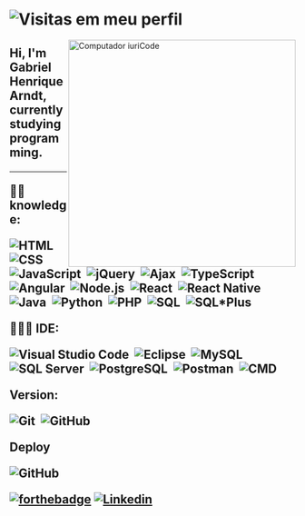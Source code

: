 # ![Visitas em meu perfil](https://komarev.com/ghpvc/?username=Gabrielarndt&color=ff00ff&label=Welcome+to+my+profile+you+are+visitor+nº:)
<img src="https://raw.githubusercontent.com/MicaelliMedeiros/micaellimedeiros/master/image/computer-illustration.png" min-width="400px" max-width="400px" width="400px" align="right" alt="Computador iuriCode">

<h2 align="left"> 
  Hi, I'm Gabriel Henrique Arndt, currently studying programming.
</p>

---

<p align="left">
  ✍🏾 knowledge:
  
![HTML](https://img.shields.io/badge/-HTML-black?style=flat&logo=HTML5)&nbsp;
![CSS](https://img.shields.io/badge/-CSS-black?style=flat&logo=CSS3&logoColor=1572B6)&nbsp;
![JavaScript](https://img.shields.io/badge/-JavaScript-black?style=flat&logo=JavaScript)&nbsp;
![jQuery](https://img.shields.io/badge/-jQuery-black?style=flat&logo=jQuery&logoColor=0769AD)&nbsp;
![Ajax](https://img.shields.io/badge/-Ajax-black?style=flat&logo=Ajax)&nbsp;
![TypeScript](https://img.shields.io/badge/-TypeScript-black?style=flat&logo=TypeScript&logoColor=3178C6)&nbsp;
![Angular](https://img.shields.io/badge/-Angular-black?style=flat&logo=Angular&logoColor=DD0031)&nbsp;
![Node.js](https://img.shields.io/badge/-Node.js-black?style=flat&logo=node.js&logoColor=339933)&nbsp;
![React](https://img.shields.io/badge/-React-black?style=flat&logo=React&logoColor=61DAFB)&nbsp;
![React Native](https://img.shields.io/badge/-React%20Native-black?style=flat&logo=React&logoColor=61DAFB)&nbsp;
![Java](https://img.shields.io/badge/-Java-black?style=flat&logo=Java&logoColor=007396)&nbsp;
![Python](https://img.shields.io/badge/-Python-black?style=flat&logo=Python&logoColor=3776AB)&nbsp;
![PHP](https://img.shields.io/badge/-PHP-black?style=flat&logo=PHP)&nbsp;
![SQL](https://img.shields.io/badge/-SQL-black?style=flat&logo=SQL&logoColor=003B57)&nbsp;
![SQL*Plus](https://img.shields.io/badge/-SQL*Plus-black?style=flat&logo=Oracle)&nbsp;
</p>

<p align="left">
  👩🏾‍💻 IDE: 
  

![Visual Studio Code](https://img.shields.io/badge/-Visual%20Studio%20Code-black?style=flat&logo=visual-studio-code&logoColor=007ACC)&nbsp;
![Eclipse](https://img.shields.io/badge/-Eclipse-black?style=flat&logo=Eclipse&logoColor=2C2255)&nbsp;
![MySQL](https://img.shields.io/badge/-MySQL-black?style=flat&logo=mysql&logoColor=4479A1)&nbsp;
![SQL Server](https://img.shields.io/badge/-SQL%20Server-black?style=flat&logo=microsoft-sql-server&logoColor=CC2927)&nbsp;
![PostgreSQL](https://img.shields.io/badge/-PostgreSQL-black?style=flat&logo=postgresql&logoColor=336791)&nbsp;
![Postman](https://img.shields.io/badge/-Postman-black?style=flat&logo=postman)&nbsp;
![CMD](https://img.shields.io/badge/-CMD-black?style=flat&logo=windows&logoColor=0078D6)&nbsp;  
</p>

<p align="left"> 
  Version:

  
![Git](https://img.shields.io/badge/-Git-black?style=flat&logo=git)&nbsp;
![GitHub](https://img.shields.io/badge/-GitHub-black?style=flat&logo=github)&nbsp;
</p>

<p align="left"> 
  Deploy

  
![GitHub](https://img.shields.io/badge/-GitHub-black?style=flat&logo=github)&nbsp;
</p>

 [![forthebadge](https://forthebadge.com/images/badges/built-with-love.svg)](https://github.com/Gabrielarndt)
  [![Linkedin](https://img.shields.io/badge/-Linkedin-blue?style=flat&logo=linkedin&logoColor=white)](https://www.linkedin.com/in/gabriel-henrique-arndt-874568206/)&nbsp;
